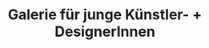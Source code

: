 ---
title: "Galerie für junge Künstler- + DesignerInnen"
url: /berlin/galerie-fuer-junge-kuenstler-designerinnen/
shop: Kunst
---